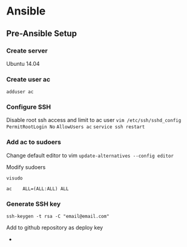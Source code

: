 # Ansible

## Pre-Ansible Setup

### Create server
Ubuntu 14.04

### Create user ac
`adduser ac`

### Configure SSH
Disable root ssh access and limit to ac user
`vim /etc/ssh/sshd_config`
`PermitRootLogin No`
`AllowUsers ac`
`service ssh restart`

### Add ac to sudoers
Change default editor to vim
`update-alternatives --config editor`

Modify sudoers

`visudo`

`ac    ALL=(ALL:ALL) ALL`

### Generate SSH key

`ssh-keygen -t rsa -C "email@email.com"`

Add to github repository as deploy key


- 
